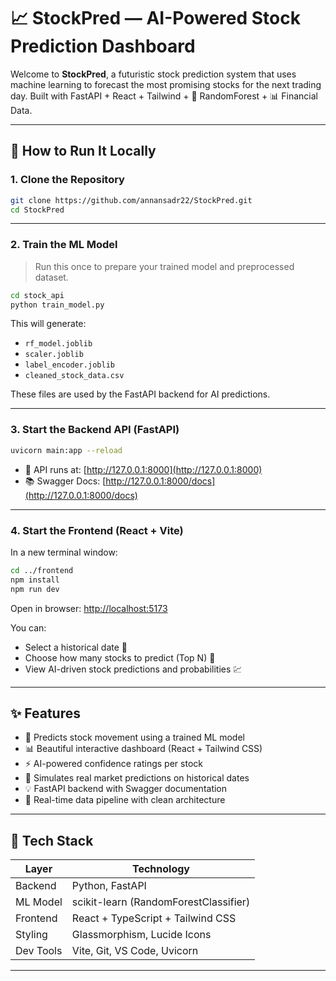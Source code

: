 # 📈 StockPred — AI-Powered Stock Prediction Dashboard

Welcome to **StockPred**, a futuristic stock prediction system that uses machine learning to forecast the most promising stocks for the next trading day. Built with FastAPI + React + Tailwind + 🔮 RandomForest + 📊 Financial Data.

---

## 🚀 How to Run It Locally

### 1. Clone the Repository

```bash
git clone https://github.com/annansadr22/StockPred.git
cd StockPred
```

---

### 2. Train the ML Model

> Run this once to prepare your trained model and preprocessed dataset.

```bash
cd stock_api
python train_model.py
```

This will generate:

- `rf_model.joblib`
- `scaler.joblib`
- `label_encoder.joblib`
- `cleaned_stock_data.csv`

These files are used by the FastAPI backend for AI predictions.

---

### 3. Start the Backend API (FastAPI)

```bash
uvicorn main:app --reload
```

- 🔗 API runs at: [http://127.0.0.1:8000](http://127.0.0.1:8000)  
- 📚 Swagger Docs: [http://127.0.0.1:8000/docs](http://127.0.0.1:8000/docs)

---

### 4. Start the Frontend (React + Vite)

In a new terminal window:

```bash
cd ../frontend
npm install
npm run dev
```

Open in browser: [http://localhost:5173](http://localhost:5173)

You can:

- Select a historical date 📅
- Choose how many stocks to predict (Top N) 🔢
- View AI-driven stock predictions and probabilities 💹

---

## ✨ Features

- 🔮 Predicts stock movement using a trained ML model
- 📊 Beautiful interactive dashboard (React + Tailwind CSS)
- ⚡ AI-powered confidence ratings per stock
- 📅 Simulates real market predictions on historical dates
- 💡 FastAPI backend with Swagger documentation
- 🔁 Real-time data pipeline with clean architecture

---

## 🧠 Tech Stack

| Layer     | Technology                            |
|-----------|----------------------------------------|
| Backend   | Python, FastAPI                        |
| ML Model  | scikit-learn (RandomForestClassifier)  |
| Frontend  | React + TypeScript + Tailwind CSS      |
| Styling   | Glassmorphism, Lucide Icons            |
| Dev Tools | Vite, Git, VS Code, Uvicorn            |

---


